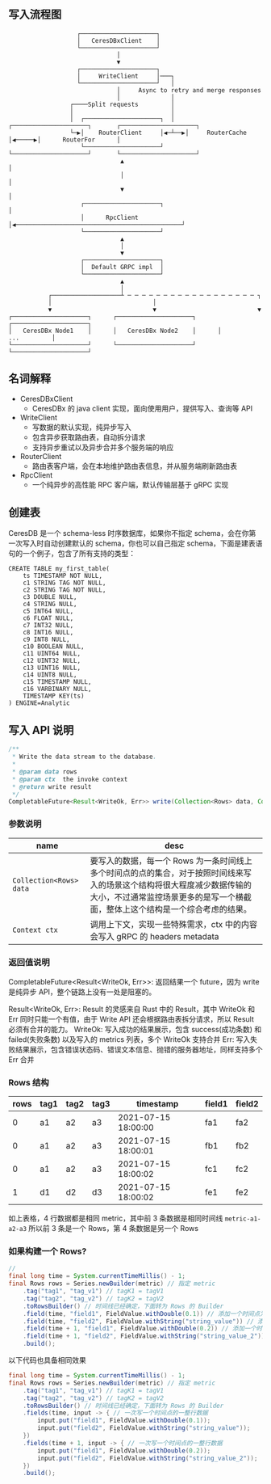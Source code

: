 
## 写入流程图

```
                   ┌─────────────────────┐  
                   │   CeresDBxClient    │  
                   └─────────────────────┘  
                              │  
                              ▼  
                   ┌─────────────────────┐  
                   │     WriteClient     │───┐  
                   └─────────────────────┘   │  
                              │     Async to retry and merge responses  
                              │              │  
                 ┌────Split requests         │  
                 │                           │  
                 │  ┌─────────────────────┐  │   ┌─────────────────────┐       ┌─────────────────────┐
                 └─▶│    RouterClient     │◀─┴──▶│     RouterCache     │◀─────▶│      RouterFor      │
                    └─────────────────────┘      └─────────────────────┘       └─────────────────────┘
                               ▲                                                          │  
                               │                                                          │  
                               ▼                                                          │  
                    ┌─────────────────────┐                                               │  
                    │      RpcClient      │◀──────────────────────────────────────────────┘  
                    └─────────────────────┘  
                               ▲  
                               │  
                               ▼  
                    ┌─────────────────────┐  
                    │  Default GRPC impl  │  
                    └─────────────────────┘  
                               ▲  
                               │  
           ┌───────────────────┴ ─ ─ ─ ─ ─ ─ ─ ─ ─ ─ ─ ─ ─ ─ ─ ─ ─ ─ ┐  
           │                            │  
           ▼                            ▼                            ▼  
┌─────────────────────┐      ┌─────────────────────┐      ┌─────────────────────┐  
│   CeresDBx Node1    │      │   CeresDBx Node2    │      │         ...         │  
└─────────────────────┘      └─────────────────────┘      └─────────────────────┘  
```

## 名词解释
- CeresDBxClient
    - CeresDBx 的 java client 实现，面向使用用户，提供写入、查询等 API
- WriteClient
    - 写数据的默认实现，纯异步写入
    - 包含异步获取路由表，自动拆分请求
    - 支持异步重试以及异步合并多个服务端的响应
- RouterClient
    - 路由表客户端，会在本地维护路由表信息，并从服务端刷新路由表
- RpcClient
    - 一个纯异步的高性能 RPC 客户端，默认传输层基于 gRPC 实现

## 创建表
CeresDB 是一个 schema-less 时序数据库，如果你不指定 schema，会在你第一次写入时自动创建默认的 schema，你也可以自己指定 schema，下面是建表语句的一个例子，包含了所有支持的类型：

```
CREATE TABLE my_first_table(
    ts TIMESTAMP NOT NULL,
    c1 STRING TAG NOT NULL,
    c2 STRING TAG NOT NULL,
    c3 DOUBLE NULL,
    c4 STRING NULL,
    c5 INT64 NULL,
    c6 FLOAT NULL,
    c7 INT32 NULL,
    c8 INT16 NULL,
    c9 INT8 NULL,
    c10 BOOLEAN NULL,
    c11 UINT64 NULL,
    c12 UINT32 NULL,
    c13 UINT16 NULL,
    c14 UINT8 NULL,
    c15 TIMESTAMP NULL,
    c16 VARBINARY NULL,
    TIMESTAMP KEY(ts)
) ENGINE=Analytic
```

## 写入 API 说明

```java
/**
 * Write the data stream to the database.
 *
 * @param data rows
 * @param ctx  the invoke context
 * @return write result
 */
CompletableFuture<Result<WriteOk, Err>> write(Collection<Rows> data, Context ctx);
```

### 参数说明
| name | desc |
| --- | --- |
| `Collection<Rows> data` | 要写入的数据，每一个 Rows 为一条时间线上多个时间点的点的集合，对于按照时间线来写入的场景这个结构将很大程度减少数据传输的大小，不过通常监控场景更多的是写一个横截面，整体上这个结构是一个综合考虑的结果。|
| `Context ctx` | 调用上下文，实现一些特殊需求，ctx 中的内容会写入 gRPC 的 headers metadata |

### 返回值说明
CompletableFuture<Result<WriteOk, Err>>: 返回结果一个 future，因为 write 是纯异步 API，整个链路上没有一处是阻塞的。

Result<WriteOk, Err>: Result 的灵感来自 Rust 中的 Result，其中 WriteOk 和 Err 同时只能一个有值，由于 Write API 还会根据路由表拆分请求，所以 Result 必须有合并的能力。
WriteOk: 写入成功的结果展示，包含 success(成功条数) 和 failed(失败条数) 以及写入的 metrics 列表，多个 WriteOk 支持合并
Err: 写入失败结果展示，包含错误状态码、错误文本信息、抛错的服务器地址，同样支持多个 Err 合并

### Rows 结构
| rows | tag1 | tag2 | tag3 | timestamp | field1 | field2 |
| --- | --- | --- | --- | --- | --- | --- |
|0| a1 | a2 | a3 | 2021-07-15 18:00:00 | fa1 | fa2 |
|0| a1 | a2 | a3 | 2021-07-15 18:00:01 | fb1 | fb2 |
|0| a1 | a2 | a3 | 2021-07-15 18:00:02 | fc1 | fc2 |
|1| d1 | d2 | d3 | 2021-07-15 18:00:02 | fe1 | fe2 |

如上表格，4 行数据都是相同 metric，其中前 3 条数据是相同时间线 `metric-a1-a2-a3` 所以前 3 条是一个 Rows，第 4 条数据是另一个 Rows

### 如果构建一个 Rows?
```java
//
final long time = System.currentTimeMillis() - 1;
final Rows rows = Series.newBuilder(metric) // 指定 metric
    .tag("tag1", "tag_v1") // tagK1 = tagV1
    .tag("tag2", "tag_v2") // tagK2 = tagV2
    .toRowsBuilder() // 时间线已经确定，下面转为 Rows 的 Builder
    .field(time, "field1", FieldValue.withDouble(0.1)) // 添加一个时间点为 `time` 的 field1
    .field(time, "field2", FieldValue.withString("string_value")) // 添加一个时间点为 `time` 的 field2，与上面的 filed1 是同一行数据
    .field(time + 1, "field1", FieldValue.withDouble(0.2)) // 添加一个时间点为 `time + 1` 的 field1，这是第二行数据了
    .field(time + 1, "field2", FieldValue.withString("string_value_2")) // 添加一个时间点为 `time + 1` 的 field2，与上面的 filed1 是同一行数据
    .build();
```
以下代码也具备相同效果
```java
final long time = System.currentTimeMillis() - 1;
final Rows rows = Series.newBuilder(metric) // 指定 metric
    .tag("tag1", "tag_v1") // tagK1 = tagV1
    .tag("tag2", "tag_v2") // tagK2 = tagV2
    .toRowsBuilder() // 时间线已经确定，下面转为 Rows 的 Builder
    .fields(time, input -> { // 一次写一个时间点的一整行数据
        input.put("field1", FieldValue.withDouble(0.1));
        input.put("field2", FieldValue.withString("string_value"));
    })
    .fields(time + 1, input -> { // 一次写一个时间点的一整行数据
        input.put("field1", FieldValue.withDouble(0.2));
        input.put("field2", FieldValue.withString("string_value_2"));
    })
    .build();
```
